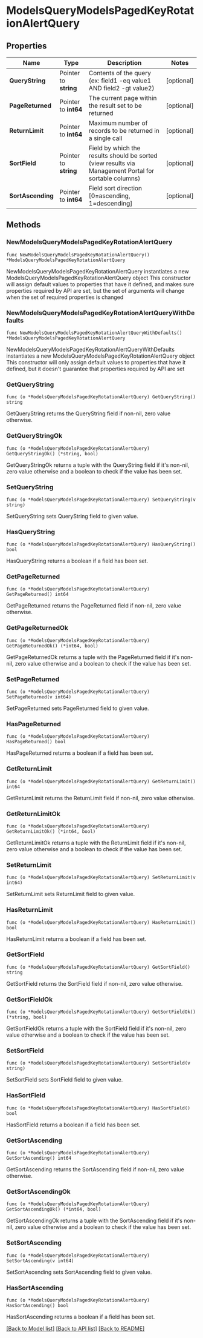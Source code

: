 # ModelsQueryModelsPagedKeyRotationAlertQuery

## Properties

Name | Type | Description | Notes
------------ | ------------- | ------------- | -------------
**QueryString** | Pointer to **string** | Contents of the query (ex: field1 -eq value1 AND field2 -gt value2) | [optional] 
**PageReturned** | Pointer to **int64** | The current page within the result set to be returned | [optional] 
**ReturnLimit** | Pointer to **int64** | Maximum number of records to be returned in a single call | [optional] 
**SortField** | Pointer to **string** | Field by which the results should be sorted (view results via Management Portal for sortable columns) | [optional] 
**SortAscending** | Pointer to **int64** | Field sort direction [0&#x3D;ascending, 1&#x3D;descending] | [optional] 

## Methods

### NewModelsQueryModelsPagedKeyRotationAlertQuery

`func NewModelsQueryModelsPagedKeyRotationAlertQuery() *ModelsQueryModelsPagedKeyRotationAlertQuery`

NewModelsQueryModelsPagedKeyRotationAlertQuery instantiates a new ModelsQueryModelsPagedKeyRotationAlertQuery object
This constructor will assign default values to properties that have it defined,
and makes sure properties required by API are set, but the set of arguments
will change when the set of required properties is changed

### NewModelsQueryModelsPagedKeyRotationAlertQueryWithDefaults

`func NewModelsQueryModelsPagedKeyRotationAlertQueryWithDefaults() *ModelsQueryModelsPagedKeyRotationAlertQuery`

NewModelsQueryModelsPagedKeyRotationAlertQueryWithDefaults instantiates a new ModelsQueryModelsPagedKeyRotationAlertQuery object
This constructor will only assign default values to properties that have it defined,
but it doesn't guarantee that properties required by API are set

### GetQueryString

`func (o *ModelsQueryModelsPagedKeyRotationAlertQuery) GetQueryString() string`

GetQueryString returns the QueryString field if non-nil, zero value otherwise.

### GetQueryStringOk

`func (o *ModelsQueryModelsPagedKeyRotationAlertQuery) GetQueryStringOk() (*string, bool)`

GetQueryStringOk returns a tuple with the QueryString field if it's non-nil, zero value otherwise
and a boolean to check if the value has been set.

### SetQueryString

`func (o *ModelsQueryModelsPagedKeyRotationAlertQuery) SetQueryString(v string)`

SetQueryString sets QueryString field to given value.

### HasQueryString

`func (o *ModelsQueryModelsPagedKeyRotationAlertQuery) HasQueryString() bool`

HasQueryString returns a boolean if a field has been set.

### GetPageReturned

`func (o *ModelsQueryModelsPagedKeyRotationAlertQuery) GetPageReturned() int64`

GetPageReturned returns the PageReturned field if non-nil, zero value otherwise.

### GetPageReturnedOk

`func (o *ModelsQueryModelsPagedKeyRotationAlertQuery) GetPageReturnedOk() (*int64, bool)`

GetPageReturnedOk returns a tuple with the PageReturned field if it's non-nil, zero value otherwise
and a boolean to check if the value has been set.

### SetPageReturned

`func (o *ModelsQueryModelsPagedKeyRotationAlertQuery) SetPageReturned(v int64)`

SetPageReturned sets PageReturned field to given value.

### HasPageReturned

`func (o *ModelsQueryModelsPagedKeyRotationAlertQuery) HasPageReturned() bool`

HasPageReturned returns a boolean if a field has been set.

### GetReturnLimit

`func (o *ModelsQueryModelsPagedKeyRotationAlertQuery) GetReturnLimit() int64`

GetReturnLimit returns the ReturnLimit field if non-nil, zero value otherwise.

### GetReturnLimitOk

`func (o *ModelsQueryModelsPagedKeyRotationAlertQuery) GetReturnLimitOk() (*int64, bool)`

GetReturnLimitOk returns a tuple with the ReturnLimit field if it's non-nil, zero value otherwise
and a boolean to check if the value has been set.

### SetReturnLimit

`func (o *ModelsQueryModelsPagedKeyRotationAlertQuery) SetReturnLimit(v int64)`

SetReturnLimit sets ReturnLimit field to given value.

### HasReturnLimit

`func (o *ModelsQueryModelsPagedKeyRotationAlertQuery) HasReturnLimit() bool`

HasReturnLimit returns a boolean if a field has been set.

### GetSortField

`func (o *ModelsQueryModelsPagedKeyRotationAlertQuery) GetSortField() string`

GetSortField returns the SortField field if non-nil, zero value otherwise.

### GetSortFieldOk

`func (o *ModelsQueryModelsPagedKeyRotationAlertQuery) GetSortFieldOk() (*string, bool)`

GetSortFieldOk returns a tuple with the SortField field if it's non-nil, zero value otherwise
and a boolean to check if the value has been set.

### SetSortField

`func (o *ModelsQueryModelsPagedKeyRotationAlertQuery) SetSortField(v string)`

SetSortField sets SortField field to given value.

### HasSortField

`func (o *ModelsQueryModelsPagedKeyRotationAlertQuery) HasSortField() bool`

HasSortField returns a boolean if a field has been set.

### GetSortAscending

`func (o *ModelsQueryModelsPagedKeyRotationAlertQuery) GetSortAscending() int64`

GetSortAscending returns the SortAscending field if non-nil, zero value otherwise.

### GetSortAscendingOk

`func (o *ModelsQueryModelsPagedKeyRotationAlertQuery) GetSortAscendingOk() (*int64, bool)`

GetSortAscendingOk returns a tuple with the SortAscending field if it's non-nil, zero value otherwise
and a boolean to check if the value has been set.

### SetSortAscending

`func (o *ModelsQueryModelsPagedKeyRotationAlertQuery) SetSortAscending(v int64)`

SetSortAscending sets SortAscending field to given value.

### HasSortAscending

`func (o *ModelsQueryModelsPagedKeyRotationAlertQuery) HasSortAscending() bool`

HasSortAscending returns a boolean if a field has been set.


[[Back to Model list]](../README.md#documentation-for-models) [[Back to API list]](../README.md#documentation-for-api-endpoints) [[Back to README]](../README.md)


